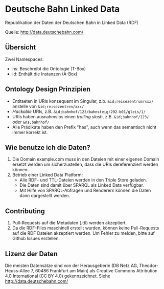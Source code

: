 Deutsche Bahn Linked Data
=========================

Republikation der Daten der Deutschen Bahn in Linked Data (RDF)

Quelle: http://data.deutschebahn.com/


Übersicht
---------

Zwei Namespaces:
* ns: Beschreibt die Ontologie (T-Box)
* id: Enthält die Instanzen (A-Box)


Ontology Design Prinzipien
--------------------------

* Entitaeten in URIs konsequent im Singular, z.b. `&id;reisezentrum/xxx/` anstelle von `&id;reisezentren/xxx/`
* *Hackable* URIs, z.B. `&id;bahnhof/123/bahnsteig/292-b01/gleis/1/`
* URIs haben ausnahmslos einen *trailing slash*, z.B. `&id;bahnhof/123/` oder `&ns;bahnhof/`
* Alle Prädikate haben den Prefix "has", auch wenn das semantisch nicht immer korrekt ist. 


Wie benutze ich die Daten?
--------------------------

1. Die Domain example.com muss in den Dateien mit einer eigenen Domain ersetzt werden um sicherzustellen, dass die URIs dereferenziert werden können.
2. Betrieb einer Linked Data Platform:
	- Alle RDF- und TTL-Dateien werden in den Triple Store geladen.
	- Die Daten sind damit über SPARQL als Linked Data verfügbar.
	- Mit Hilfe von SPARQL-Abfragen und Renderern können die Daten dann dargestellt werden.


Contributing
------------

1. Pull-Requests auf die Metadaten (.ttl) werden akzeptiert.
2. Da die RDF-Files maschinell erstellt wurden, können keine Pull-Requests auf die RDF Dateien akzeptiert werden. Um Fehler zu melden, bitte auf Github Issues erstellen.


Lizenz der Daten
----------------

Die meisten Datensätze sind von der Herausgeberin (DB Netz AG, Theodor-Heuss-Allee 7, 60486 Frankfurt am Main) als Creative Commons Attribution 4.0 International (CC BY 4.0) gekennzeichnet.
Siehe http://data.deutschebahn.com/

